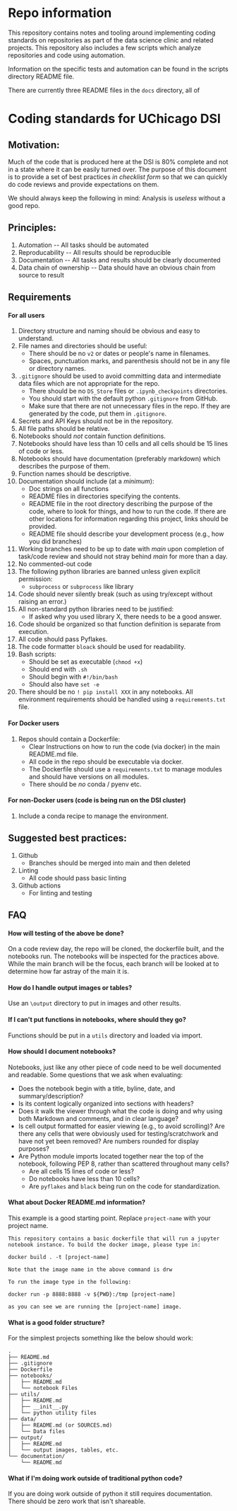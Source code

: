 # Repo information

This repository contains notes and tooling around implementing coding standards on repositories as part of the data science clinic and related projects. This repository also includes a few scripts which analyze repositories and code using automation.

Information on the specific tests and automation can be found in the scripts directory README file.

There are currently three README files in the `docs` directory, all of 

# Coding standards for UChicago DSI

Motivation:
---
Much of the code that is produced here at the DSI is 80% complete and not in a state where it can be easily turned over. The purpose of this document is to provide a set of best practices _in checklist form_ so that we can quickly do code reviews and provide expectations on them.

We should always keep the following in mind: Analysis is _useless_ without a good repo.

Principles:
---
1. Automation
    -- All tasks should be automated
1. Reproducability
    -- All results should be reproducible
1. Documentation
    -- All tasks and results should be clearly documented
1. Data chain of ownership
    -- Data should have an obvious chain from source to result

Requirements
---
#### For all users
1. Directory structure and naming should be obvious and easy to understand.
1. File names and directories should be useful:
    * There should be no ``v2`` or dates or people's name in filenames.
    * Spaces, punctuation marks, and parenthesis should not be in any file or directory names.
1. `.gitignore` should be used to avoid committing data and intermediate data files which are not appropriate for the repo.
    * There should be no `DS_Store` files or `.ipynb_checkpoints` directories.
    * You should start with the default python `.gitignore` from GitHub.
    * Make sure that there are not unnecessary files in the repo. If they are generated by the code, put them in `.gitignore`.
1. Secrets and API Keys should not be in the repository.
1. All file paths should be relative.
1. Notebooks should _not_ contain function definitions.
1. Notebooks should have less than 10 cells and all cells should be 15 lines of code or less.
1. Notebooks should have documentation (preferably markdown) which describes the purpose of them.
1. Function names should be descriptive.
1. Documentation should include (at a _minimum_):
    * Doc strings on all functions
    * README files in directories specifying the contents.
    * README file in the root directory describing the purpose of the code, where to look for things, and how to run the code. If there are other locations for information regarding this project, links should be provided.
    * README file should describe your development process (e.g., how you did branches)
1. Working branches need to be up to date with _main_ upon completion of task/code review and should not stray behind _main_ for more than a day.
1. No commented-out code
1. The following python libraries are banned unless given explicit permission:
    * `subprocess` or `subprocess` like library
1. Code should never silently break (such as using try/except without raising an error.)
1. All non-standard python libraries need to be justified:
    * If asked why you used library X, there needs to be a good answer.
1. Code should be organized so that function definition is separate from execution.
1. All code should pass Pyflakes.
1. The code formatter `bloack` should be used for readability.
1. Bash scripts:
    * Should be set as executable (`chmod +x`)
    * Should end with `.sh`
    * Should begin with ```#!/bin/bash```
    * Should also have ```set -e```
1. There should be no `! pip install XXX` in any notebooks. All environment requirements should be handled using a `requirements.txt` file.

#### For Docker users
1. Repos should contain a Dockerfile:
    * Clear Instructions on how to run the code (via docker) in the main README.md file.
    * All code in the repo should be executable via docker.
    * The Dockerfile should use a `requirements.txt` to manage modules and should have versions on all modules.
    * There should be _no_ conda / pyenv etc.

#### For non-Docker users (code is being run on the DSI cluster)
1. Include a conda recipe to manage the environment.


Suggested best practices:
---
1. Github
    * Branches should be merged into main and then deleted
1. Linting
    * All code should pass basic linting
1. Github actions
    * For linting and testing

FAQ
---

#### How will testing of the above be done?

On a code review day, the repo will be cloned, the dockerfile built, and the notebooks run. The notebooks will be inspected for the practices above. While the main branch will be the focus, each branch will be looked at to determine how far astray of the main it is.

#### How do I handle output images or tables?

Use an `\output` directory to put in images and other results.

#### If I can't put functions in notebooks, where should they go?

Functions should be put in a `utils` directory and loaded via import.

#### How should I document notebooks?

Notebooks, just like any other piece of code need to be well documented and readable. Some questions that we ask when evaluating:
* Does the notebook begin with a title, byline, date, and summary/description? 
* Is its content logically organized into sections with headers? 
* Does it walk the viewer through what the code is doing and why using both Markdown and comments, and in clear language?  
* Is cell output formatted for easier viewing (e.g., to avoid scrolling)? Are there any cells that were obviously used for testing/scratchwork and have not yet been removed? Are numbers rounded for display purposes?
* Are Python module imports located together near the top of the notebook, following PEP 8, rather than scattered throughout many cells? 
    * Are all cells 15 lines of code or less? 
    * Do notebooks have less than 10 cells?
    * Are `pyflakes` and `black` being run on the code for standardization.

#### What about Docker README.md information?

This example is a good starting point. Replace `project-name` with your project name.

```plaintext
This repository contains a basic dockerfile that will run a jupyter notebook instance. To build the docker image, please type in:

docker build . -t [project-name]

Note that the image name in the above command is drw

To run the image type in the following:

docker run -p 8888:8888 -v ${PWD}:/tmp [project-name]

as you can see we are running the [project-name] image.
```
#### What is a good folder structure?

For the simplest projects something like the below should work:
```
.
├── README.md
├── .gitignore
├── Dockerfile
├── notebooks/
│   ├── README.md
│   └── notebook Files
├── utils/
│   ├── README.md
│   ├── __init__.py
│   └── python utility files
├── data/
│   ├── README.md (or SOURCES.md)
│   └── Data files
├── output/
│   ├── README.md
│   └── output images, tables, etc.
└── documentation/
    └── README.md
```

#### What if I'm doing work outside of traditional python code?

If you are doing work outside of python it still requires documentation. There should be zero work that isn't shareable.
